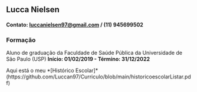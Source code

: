 ## Lucca Nielsen
#### Contato: luccanielsen97@gmail.com     /     (11) 945699502

### Formação
<p> Aluno de graduação da Faculdade de Saúde Pública da Universidade de São Paulo (USP) <b>
 Início: 01/02/2019 - Término: 31/12/2022 </b>
  <p> Aqui está o meu *[Histórico Escolar]*(https://github.com/Luccan97/Curriculo/blob/main/historicoescolarListar.pdf) </p>


